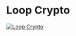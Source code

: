 # Loop Crypto

[![Loop Crypto]([image.png](https://loop-entity-logos.s3.us-east-2.amazonaws.com/LoopCrypto.png))](https://loopcrypto.xyz)
